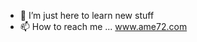 - 👋 I’m just here to learn new stuff
- 📫 How to reach me ... www.ame72.com

<!---
JamesAme/JamesAme is a ✨ special ✨ repository because its `README.md` (this file) appears on your GitHub profile.
You can click the Preview link to take a look at your changes.
--->
